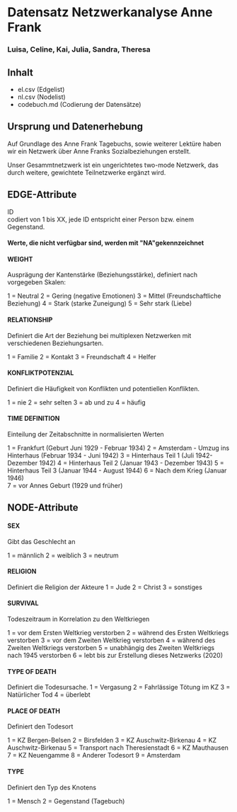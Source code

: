 # Datensatz Netzwerkanalyse Anne Frank #
### Luisa, Celine, Kai, Julia, Sandra, Theresa  ###

## Inhalt
- el.csv (Edgelist)
- nl.csv (Nodelist)
- codebuch.md (Codierung der Datensätze)

## Ursprung und Datenerhebung
Auf Grundlage des Anne Frank Tagebuchs, sowie weiterer Lektüre haben wir ein Netzwerk über Anne Franks Sozialbeziehungen erstellt. 

Unser Gesammtnetzwerk ist ein ungerichtetes two-mode Netzwerk, das durch weitere, gewichtete Teilnetzwerke ergänzt wird. 


## EDGE-Attribute 

ID  
codiert von 1 bis XX, jede ID entspricht einer Person bzw. einem Gegenstand.

#### Werte, die nicht verfügbar sind, werden mit "NA"gekennzeichnet 

#### WEIGHT  

Ausprägung der Kantenstärke (Beziehungsstärke), definiert nach vorgegeben Skalen:

1 = Neutral 
2 = Gering (negative Emotionen)
3 = Mittel (Freundschaftliche Beziehung)
4 = Stark (starke Zuneigung)
5 = Sehr stark (Liebe) 

#### RELATIONSHIP 

Definiert die Art der Beziehung bei multiplexen Netzwerken mit verschiedenen Beziehungsarten. 

1 = Familie
2 = Kontakt
3 = Freundschaft
4 = Helfer

#### KONFLIKTPOTENZIAL

Definiert die Häufigkeit von Konflikten und potentiellen Konflikten.

1 = nie
2 = sehr selten
3 = ab und zu 
4 = häufig 

#### TIME DEFINITION

Einteilung der Zeitabschnitte in normalisierten Werten

1 = Frankfurt (Geburt Juni 1929 - Februar 1934) 
2 = Amsterdam - Umzug ins Hinterhaus (Februar 1934 - Juni 1942) 
3 = Hinterhaus Teil 1 (Juli 1942- Dezember 1942)
4 = Hinterhaus Teil 2 (Januar 1943 - Dezember 1943) 
5 = Hinterhaus Teil 3 (Januar 1944 - August 1944) 
6 = Nach dem Krieg (Januar 1946)   
7 = vor Annes Geburt (1929 und früher)


## NODE-Attribute  
  
#### SEX  

Gibt das Geschlecht an

1 = männlich
2 = weiblich
3 = neutrum 
  

#### RELIGION

Definiert die Religion der Akteure 
1 = Jude
2 = Christ
3 = sonstiges 

#### SURVIVAL

Todeszeitraum in Korrelation zu den Weltkriegen

1 = vor dem Ersten Weltkrieg verstorben
2 = während des Ersten Weltkriegs verstorben
3 = vor dem Zweiten Weltkrieg verstorben 
4 = während des Zweiten Weltkriegs verstorben
5 = unabhängig des Zweiten Weltkriegs nach 1945 verstorben
6 = lebt bis zur Erstellung dieses Netzwerks (2020)


#### TYPE OF DEATH

Definiert die Todesursache.
1 = Vergasung 
2 = Fahrlässige Tötung im KZ 
3 = Natürlicher Tod
4 = überlebt

#### PLACE OF DEATH

Definiert den Todesort

1 = KZ Bergen-Belsen
2 = Birsfelden
3 = KZ Auschwitz-Birkenau
4 = KZ Auschwitz-Birkenau
5 = Transport nach Theresienstadt
6 = KZ Mauthausen
7 = KZ Neuengamme
8 = Anderer Todesort
9 = Amsterdam

#### TYPE

Definiert den Typ des Knotens

1 = Mensch
2 = Gegenstand (Tagebuch)
